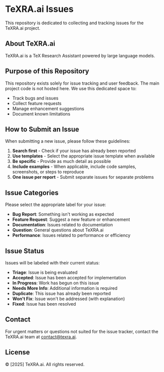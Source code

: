 # TeXRA.ai Issues

This repository is dedicated to collecting and tracking issues for the TeXRA.ai project.

## About TeXRA.ai

TeXRA.ai is a TeX Research Assistant powered by large language models.

## Purpose of this Repository

This repository exists solely for issue tracking and user feedback. The main project code is not hosted here. We use this dedicated space to:

- Track bugs and issues
- Collect feature requests
- Manage enhancement suggestions
- Document known limitations

## How to Submit an Issue

When submitting a new issue, please follow these guidelines:

1. **Search first** - Check if your issue has already been reported
2. **Use templates** - Select the appropriate issue template when available
3. **Be specific** - Provide as much detail as possible
4. **Include examples** - When applicable, include code samples, screenshots, or steps to reproduce
5. **One issue per report** - Submit separate issues for separate problems

## Issue Categories

Please select the appropriate label for your issue:

- **Bug Report**: Something isn't working as expected
- **Feature Request**: Suggest a new feature or enhancement
- **Documentation**: Issues related to documentation
- **Question**: General questions about TeXRA.ai
- **Performance**: Issues related to performance or efficiency

## Issue Status

Issues will be labeled with their current status:

- **Triage**: Issue is being evaluated
- **Accepted**: Issue has been accepted for implementation
- **In Progress**: Work has begun on this issue
- **Needs More Info**: Additional information is required
- **Duplicate**: This issue has already been reported
- **Won't Fix**: Issue won't be addressed (with explanation)
- **Fixed**: Issue has been resolved

## Contact

For urgent matters or questions not suited for the issue tracker, contact the TeXRA.ai team at [contact@texra.ai](mailto:contact@texra.ai).
## License

© [2025] TeXRA.ai. All rights reserved.
